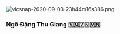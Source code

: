 <img src="https://www.upsieutoc.com/images/2020/09/04/vlcsnap-2020-09-03-23h44m16s386.png" alt="vlcsnap-2020-09-03-23h44m16s386.png" border="0" />

### Ngô Đặng Thu Giang 🇻🇳🇻🇳🇻🇳
